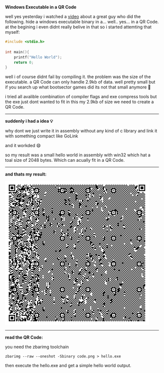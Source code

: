 **Windows Executable in a QR Code**

well yes yesterday i watched a [video](https://youtu.be/ExwqNreocpg) about a great guy who did the following. hide a windows executable binary in a... well.. yes... in a QR Code. at the begining i even didnt really belive in that so i started attemting that myself:

```c
#include <stdio.h>

int main(){
    printf("Hello World");
    return 0;
}
```
        
well i of course didnt fail by compiling it. the problem was the size of the executable. a QR Code can only handle 2.9kb of data. well pretty small but if you search up what bootsector games did its not that small anymore 🙂 

i tried all avalible combination of compiler flags and exe compress tools but the exe just dont wanted to fit in this my 2.9kb of size we need to create a QR Code.

---

**suddenly i had a idea 💡**

why dont we just write it in assembly without any kind of c library and link it with something compact like GoLink

and it workded 😄 

so my result was a small hello world in assembly with win32 which hat a toal size of 2048 bytes. Which can acually fit in a QR Code.

---

**and thats my result:**

![alt text](https://github.com/just6chill/asm-learningspace/blob/main/qrcodeexe/code.png "QR Code")

---

**read the QR Code:**

you need the zbarimg toolchain

    zbarimg --raw --oneshot -Sbinary code.png > hello.exe
    
then execute the hello.exe and get a simple hello world output.
